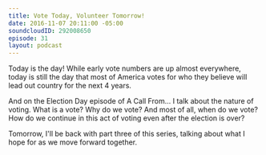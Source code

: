 ```yaml
---
title: Vote Today, Volunteer Tomorrow!
date: 2016-11-07 20:11:00 -05:00
soundcloudID: 292008650
episode: 31
layout: podcast
---
```


Today is the day! While early vote numbers are up almost everywhere, today is still the day that most of America votes for who they believe will lead out country for the next 4 years. 

And on the Election Day episode of A Call From... I talk about the nature of voting. What is a vote? Why do we vote? And most of all, when do we vote? How do we continue in this act of voting even after the election is over? 

Tomorrow, I'll be back with part three of this series, talking about what I hope for as we move forward together. 